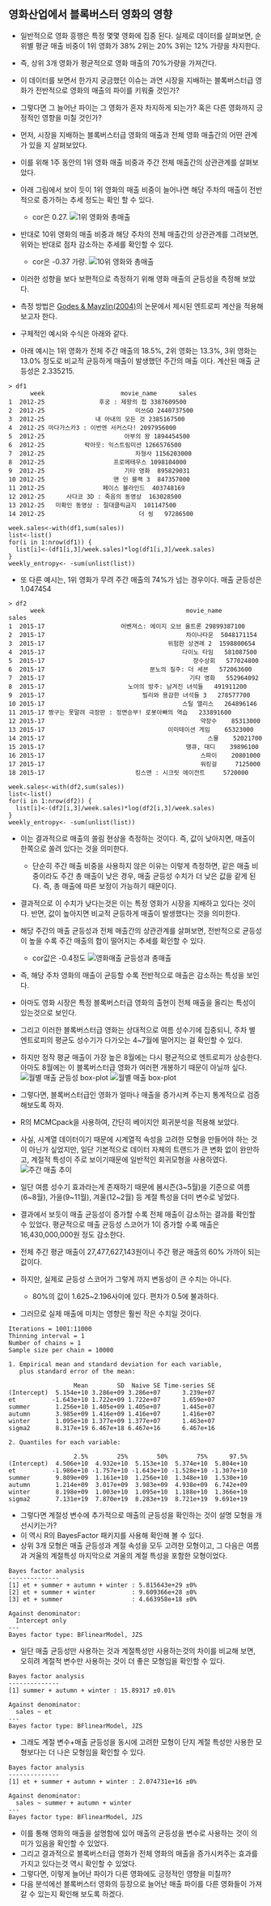 ## 영화산업에서 블록버스터 영화의 영향

- 일반적으로 영화 흥행은 특정 몇몇 영화에 집중 된다. 실제로 데이터를 살펴보면, 순위별 평균 매출 비중이 1위 영화가 38% 2위는 20% 3위는 12% 가량을 차지한다. 
- 즉, 상위 3개 영화가 평균적으로 영화 매출의 70%가량을 가져간다.

- 이 데이터를 보면서 한가지 궁금했던 이슈는 과연 시장을 지배하는 블록버스터급 영화가 전반적으로 영화의 매출의 파이를 키워줄 것인가? 
- 그렇다면 그 늘어난 파이는 그 영화가 혼자 차지하게 되는가? 혹은 다른 영화까지 긍정적인 영향을 미칠 것인가?

- 먼저, 시장을 지배하는 블록버스터급 영화의 매출과 전체 영화 매출간의 어떤 관계가 있을 지 살펴보았다. 
- 이를 위해 1주 동안의 1위 영화 매출 비중과 주간 전체 매출간의 상관관계를 살펴보았다. 
- 아래 그림에서 보이 듯이 1위 영화의 매출 비중이 늘어나면 해당 주차의 매출이 전반적으로 증가하는 추세 정도는 확인 할 수 있다.
  - cor은 0.27.
![1위 영화와 총매출](https://dl.dropboxusercontent.com/u/1049842/%EB%B8%94%EB%A1%9C%EA%B7%B8/%EC%98%81%ED%99%94_%EB%8B%A4%EC%9D%8C/1st_movie.png)

- 반대로 10위 영화의 매출 비중과 해당 주차의 전체 매출간의 상관관계를 그려보면, 위와는 반대로 점차 감소하는 추세를 확인할 수 있다. 
  - cor은 -0.37 가량.
![10위 영화와 총매출](https://dl.dropboxusercontent.com/u/1049842/%EB%B8%94%EB%A1%9C%EA%B7%B8/%EC%98%81%ED%99%94_%EB%8B%A4%EC%9D%8C/10th_movie.png)

- 이러한 성향을 보다 보편적으로 측정하기 위해 영화 매출의 균등성을 측정해 보았다. 
- 측정 방법은 [Godes & Mayzlin(2004)](https://msbfile03.usc.edu/digitalmeasures/mayzlin/intellcont/godes_mayzlin04-1.pdf)의 논문에서 제시된 엔트로피 계산을 적용해 보고자 한다. 
- 구체적인 예시와 수식은 아래와 같다. 
- 아래 예시는 1위 영화가 전체 주간 매출의 18.5%, 2위 영화는 13.3%, 3위 영화는 13.0% 정도로 비교적 균등하게 매출이 발생했던 주간의 매출 이다. 계산된 매출 균등성은 2.335215.
```
> df1
      week                     movie_name      sales
1  2012-25               후궁 : 제왕의 첩 3387609500
2  2012-25                         미쓰GO 2440737500
3  2012-25              내 아내의 모든 것 2385167500
4  2012-25 마다가스카3 : 이번엔 서커스다! 2097956000
5  2012-25                      아부의 왕 1894454500
6  2012-25           락아웃: 익스트림미션 1266576500
7  2012-25                         차형사 1156203000
8  2012-25                   프로메테우스 1098104000
9  2012-25                      기타 영화  895829031
10 2012-25                   맨 인 블랙 3  847357000
11 2012-25                페이스 블라인드  403748169
12 2012-25      사다코 3D : 죽음의 동영상  163028500
13 2012-25   미확인 동영상 : 절대클릭금지  101147500
14 2012-25                          더 씽   97286500

week.sales<-with(df1,sum(sales))
list<-list()
for(i in 1:nrow(df1)) {
  list[i]<-(df1[i,3]/week.sales)*log(df1[i,3]/week.sales)
}
weekly_entropy<- -sum(unlist(list))
```
- 또 다른 예시는, 1위 영화가 무려 주간 매출의 74%가 넘는 경우이다. 매출 균등성은 1.047454
```
> df2
      week                                       movie_name       sales
1  2015-17                     어벤져스: 에이지 오브 울트론 29899387100
2  2015-17                                       차이나타운  5048171154
3  2015-17                                  위험한 상견례 2  1598800654
4  2015-17                                      다이노 타임   581087500
5  2015-17                                         장수상회   577024800
6  2015-17                             분노의 질주: 더 세븐   572063600
7  2015-17                                        기타 영화   552964092
8  2015-17                       노아의 방주: 남겨진 녀석들   491911200
9  2015-17                           빌리와 용감한 녀석들 3   278577700
10 2015-17                                      스틸 앨리스   264896146
11 2015-17 짱구는 못말려 극장판 : 정면승부! 로봇아빠의 역습   233891600
12 2015-17                                           약장수    85313000
13 2015-17                                  이미테이션 게임    65323000
14 2015-17                                             스물    52021700
15 2015-17                                       땡큐, 대디    39896100
16 2015-17                                           스파이    20801000
17 2015-17                                           워킹걸     7125000
18 2015-17                         킹스맨 : 시크릿 에이전트     5720000

week.sales<-with(df2,sum(sales))
list<-list()
for(i in 1:nrow(df2)) {
  list[i]<-(df2[i,3]/week.sales)*log(df2[i,3]/week.sales)
}
weekly_entropy<- -sum(unlist(list))
```

- 이는 결과적으로 매출의 쏠림 현상을 측정하는 것이다. 즉, 값이 낮아지면, 매출이 한쪽으로 쏠려 있다는 것을 의미한다. 
  - 단순히 주간 매출 비중을 사용하지 않은 이유는 이렇게 측정하면, 같은 매출 비중이라도 주간 총 매출이 낮은 경우, 매출 균등성 수치가 더 낮은 값을 같게 된다. 즉, 총 매출에 따른 보정이 가능하기 때문이다. 
- 결과적으로 이 수치가 낮다는것은 이는 특정 영화가 시장을 지배하고 있다는 것이다. 반면, 값이 높아지면 비교적 균등하게 매출이 발생했다는 것을 의미한다.

- 해당 주간의 매출 균등성과 전체 매출간의 상관관계를 살펴보면, 전반적으로 균등성이 높을 수록 주간 매출의 합이 떨어지는 추세를 확인할 수 있다. 
  - cor값은 -0.4정도
![영화매출 균등성과 총매출](https://dl.dropboxusercontent.com/u/1049842/%EB%B8%94%EB%A1%9C%EA%B7%B8/%EC%98%81%ED%99%94_%EB%8B%A4%EC%9D%8C/sales_entropy.png)  

- 즉, 해당 주차 영화의 매출이 균등할 수록 전반적으로 매출은 감소하는 특성을 보인다. 
- 아마도 영화 시장은 특정 블록버스터급 영화의 출현이 전체 매출을 올리는 특성이 있는것으로 보인다.

- 그리고 이러한 블록버스터급 영화는 상대적으로 여름 성수기에 집중되니, 주차 별 엔트로피의 평균도 성수기가 다가오는 4~7월에 떨어지는 걸 확인할 수 있다. 
- 하지만 정작 평균 매출이 가장 높은 8월에는 다시 평균적으로 엔트로피가 상승한다. 아마도 8월에는 이 블록버스터급 영화가 여러편 개봉하기 때문이 아닐까 싶다.
![월별 매출 균등성 box-plot](https://dl.dropboxusercontent.com/u/1049842/%EB%B8%94%EB%A1%9C%EA%B7%B8/%EC%98%81%ED%99%94_%EB%8B%A4%EC%9D%8C/monthly_entropy_boxplot.png)
![월별 매출 box-plot](https://dl.dropboxusercontent.com/u/1049842/%EB%B8%94%EB%A1%9C%EA%B7%B8/%EC%98%81%ED%99%94_%EB%8B%A4%EC%9D%8C/mon%20thly_sales_boxplot.png)

- 그렇다면, 블록버스터급인 영화가 얼마나 매출을 증가시켜 주는지 통계적으로 검증해보도록 하자. 
- R의 MCMCpack을 사용하여, 간단히 베이지안 회귀분석을 적용해 보았다.

- 사실, 시계열 데이터이기 때문에 시계열적 속성을 고려한 모형을 만들어야 하는 것이 아닌가 싶었지만, 일단 기본적으로 데이터 자체의 트랜드가 큰 변화 없이 완만하고, 계절적 특성이 주로 보이기때문에 일반적인 회귀모형을 사용하였다.
![주간 매출 추이](https://dl.dropboxusercontent.com/u/1049842/%EB%B8%94%EB%A1%9C%EA%B7%B8/%EC%98%81%ED%99%94_%EB%8B%A4%EC%9D%8C/weekly_sales.png)

- 일단 여름 성수기 효과라는게 존재하기 때문에 봄시즌(3~5월)을 기준으로 여름(6~8월), 가을(9~11월), 겨울(12~2월) 등 계절 특성을 더미 변수로 넣었다.

- 결과에서 보듯이 매출 균등성이 증가할 수록 전체 매출이 감소하는 결과를 확인할 수 있었다. 평균적으로 매출 균등성 스코어가 1이 증가할 수록 매출은 16,430,000,000원 정도 감소한다. 
- 전체 주간 평균 매출이 27,477,627,143원이니 주간 평균 매출의 60% 가까이 되는 값이다.
- 하지만, 실제로 균등성 스코어가 그렇게 까지 변동성이 큰 수치는 아니다.
  - 80%의 값이 1.625~2.196사이에 있다. 편차가 0.5에 불과하다. 
- 그러므로 실제 매출에 미치는 영향은 훨씬 작은 수치일 것이다.

```
Iterations = 1001:11000
Thinning interval = 1 
Number of chains = 1 
Sample size per chain = 10000 

1. Empirical mean and standard deviation for each variable,
   plus standard error of the mean:

                  Mean        SD  Naive SE Time-series SE
(Intercept)  5.154e+10 3.286e+09 3.286e+07      3.239e+07
et          -1.643e+10 1.722e+09 1.722e+07      1.659e+07
summer       1.256e+10 1.405e+09 1.405e+07      1.445e+07
autumn       3.985e+09 1.416e+09 1.416e+07      1.416e+07
winter       1.095e+10 1.377e+09 1.377e+07      1.463e+07
sigma2       8.317e+19 6.467e+18 6.467e+16      6.467e+16

2. Quantiles for each variable:

                  2.5%        25%        50%        75%      97.5%
(Intercept)  4.506e+10  4.932e+10  5.153e+10  5.374e+10  5.804e+10
et          -1.986e+10 -1.757e+10 -1.643e+10 -1.528e+10 -1.307e+10
summer       9.809e+09  1.161e+10  1.256e+10  1.348e+10  1.530e+10
autumn       1.214e+09  3.017e+09  3.983e+09  4.938e+09  6.742e+09
winter       8.198e+09  1.003e+10  1.095e+10  1.188e+10  1.366e+10
sigma2       7.131e+19  7.870e+19  8.283e+19  8.721e+19  9.691e+19
```

- 그렇다면 계절성 변수에 추가적으로 매출의 균등성을 확인하는 것이 설명 모형을 개선시키는가? 
- 이 역시 R의 BayesFactor 패키지를 사용해 확인해 볼 수 있다.
- 상위 3개 모형은 매출 균등성과 계절 속성을 모두 고려한 모형이고, 그 다음은 여름과 겨울의 계절특성 마지막으로 겨울의 계절 특성을 포함한 모형이었다.
```
Bayes factor analysis
--------------
[1] et + summer + autumn + winter : 5.815643e+29 ±0%
[2] et + summer + winter          : 9.609366e+28 ±0%
[3] et + summer                   : 4.663958e+18 ±0%

Against denominator:
  Intercept only 
---
Bayes factor type: BFlinearModel, JZS
```

- 일단 매출 균등성만 사용하는 것과 계절특성만 사용하는것의 차이를 비교해 보면, 오히려 계절적 변수만 사용하는 것이 더 좋은 모형임을 확인할 수 있다.
```
Bayes factor analysis
--------------
[1] summer + autumn + winter : 15.89317 ±0.01%

Against denominator:
  sales ~ et 
---
Bayes factor type: BFlinearModel, JZS
```

- 그래도 계절 변수+매출 균등성을 동시에 고려한 모형이 단지 계절 특성만 사용한 모형보다는 더 나은 모형임을 확인할 수 있다.
```
Bayes factor analysis
--------------
[1] et + summer + autumn + winter : 2.074731e+16 ±0%

Against denominator:
  sales ~ summer + autumn + winter 
---
Bayes factor type: BFlinearModel, JZS
```

- 이를 통해 영화의 매출을 설명함에 있어 매출의 균등성을 변수로 사용하는 것이 의미가 있음을 확인할 수 있었다. 
- 그리고 결과적으로 블록버스터급 영화가 전체 영화의 매출을 증가시켜주는 효과를 가지고 있다는것 역시 확인할 수 있었다. 
- 그렇다면, 이렇게 늘어난 파이가 다른 영화에도 긍정적인 영향을 미칠까? 
- 다음 분석에선 블록버스터 영화의 등장으로 늘어난 매출 파이를 다른 영화들이 가져갈 수 있는지 확인해 보도록 하겠다.
